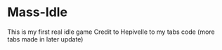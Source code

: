 # Mass-Idle
This is my first real idle game 
Credit to Hepivelle to my tabs code (more tabs made in later update)

